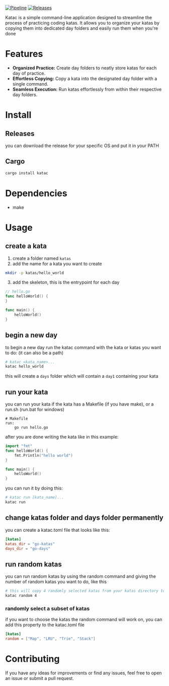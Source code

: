 [![Pipeline](https://github.com/aldevv/katac/actions/workflows/pipeline.yml/badge.svg)](https://github.com/aldevv/katac/actions/workflows/pipeline.yml) 
[![Releases](https://github.com/aldevv/katac/actions/workflows/release.yml/badge.svg)](https://github.com/aldevv/katac/actions/workflows/release.yml) 

Katac is a simple command-line application designed to streamline the process of practicing coding katas. It allows you to organize your katas by copying them into dedicated day folders and easily run them when you're done

# Features

- **Organized Practice:** Create day folders to neatly store katas for each day of practice.
- **Effortless Copying:** Copy a kata into the designated day folder with a single command.
- **Seamless Execution:** Run katas effortlessly from within their respective day folders.

# Install
## Releases
you can download the release for your specific OS and put it in your PATH

## Cargo
```bash
cargo install katac
```

# Dependencies
- make

# Usage
## create a kata
1. create a folder named `katas` 
2. add the name for a kata you want to create
```bash
mkdir -p katas/hello_world
```
3. add the skeleton, this is the entrypoint for each day
```go
// hello.go
func helloWorld() {
}

func main() {
    helloWorld()
}
```

## begin a new day
to begin a new day run the katac command with the kata or katas you want to do:
(it can also be a path)
```bash
# katac <kata_name>...
katac hello_world
```
this will create a `days` folder which will contain a `day1` containing your kata

## run your kata
you can run your kata if the kata has a Makefile (if you have make), or a run.sh (run.bat for windows)
```make
# Makefile
run:
	go run hello.go
```

after you are done writing the kata like in this example:
```go
import "fmt"
func helloWorld() {
    fmt.Println("hello world")
}

func main() {
    helloWorld()
}
```
you can run it by doing this:
```bash
# katac run [kata_name]...
katac run
```

## change katas folder and days folder permanently
you can create a katac.toml file that looks like this:
```toml
[katas]
katas_dir = "go-katas"
days_dir = "go-days"
```

## run random katas
you can run random katas by using the random command and giving the number of random katas
you want to do, like this
```bash
# this will copy 4 randomly selected katas from your katas directory to your days directory
katac random 4
```
### randomly select a subset of katas
if you want to choose the katas the random command will work on, you can add this property to
the katac.toml file
```toml
[katas]
random = ["Map", "LRU", "Trie", "Stack"]
```

# Contributing
If you have any ideas for improvements or find any issues, feel free to open an issue or submit a pull request.
